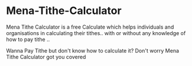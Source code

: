 # Mena-Tithe-Calculator
Mena Tithe Calculator is a free Calculate which helps individuals and organisations in calculating their tithes.. with or without any knowledge of how to pay tithe ..

Wanna Pay Tithe but don't know how to calculate it? Don't worry Mena Tithe Calculator got you covered

